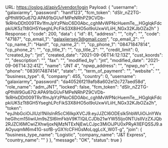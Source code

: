 URL: https://oslog.id/apiv5/vendor/login
Payload: {
    "username": "galaxiarmy",
    "password": "hanif123",
    "fcm_token": "dSIr_nZ2TG-qPfhW9Gu67Q:APA91bGUvFMPeNRhPZ9CVDb-1kRHxDDt009TRv1fmJpYzPNoC6D0Abc_cghMvWPNcHuemTe__HGgIqkFdcpkiUK5zTt8GH5YseghLPcFikS3X8iHO5ol9oUxwVLiiH_NGx32KJbOZa2h"
}
Response:
{
    "code": 200,
    "data": {
        "id": 81,
        "address": "",
        "city": "",
        "code": "47187",
        "cp_email_1": "galaxijersey3@gmail.com",
        "cp_email_2": "",
        "cp_name_1": "Hanif",
        "cp_name_2": "",
        "cp_phone_1": "08471847814",
        "cp_phone_2": "",
        "cp_title_1": "",
        "cp_title_2": "",
        "credit_limit": 0,
        "created_by": "jnt",
        "created_date": "2021-09-06T14:12:13Z",
        "cust_koords": "",
        "description": "",
        "fax": "",
        "modified_by": "jnt",
        "modified_date": "2021-09-06T14:32:41Z",
        "name": "JNT 4",
        "npwp_address": "",
        "npwp_no": "",
        "phone": "083917487414",
        "state": "",
        "term_of_payment": "",
        "website": "",
        "business_type": 6,
        "company": 455,
        "country": 0,
        "username": "galaxiarmy",
        "password": "da40526f219afb8a602e12c727aed58d",
        "role_name": "adm_JNT",
        "locked": false,
        "fcm_token": "dSIr_nZ2TG-qPfhW9Gu67Q:APA91bGUvFMPeNRhPZ9CVDb-1kRHxDDt009TRv1fmJpYzPNoC6D0Abc_cghMvWPNcHuemTe__HGgIqkFdcpkiUK5zTt8GH5YseghLPcFikS3X8iHO5ol9oUxwVLiiH_NGx32KJbOZa2h",
        "token": "eyJhbGciOiJIUzI1NiIsInR5cCI6IkpXVCJ9.eyJJZCI6ODEsIk5hbWUiOiJnYWxheGlhcm15IiwiUm9sZSI6ImFkbV9KTlQiLCJDb21wYW55Ijo0NTUsIlVzZXJQb2RJZCI6MCwiZXhwIjoxNjMzNTExNjEwLCJpc3MiOiJPU0xPRyA1IEFQSSJ9.aAOyuqmM6m41G-sofB-yGXYcCFHGsMoLqgLcX_W0T-g",
        "join": {
            "business_type_name": "Logistic",
            "company_name": "J&T Express",
            "country_name": ""
        }
    },
    "message": "OK",
    "status": true
}